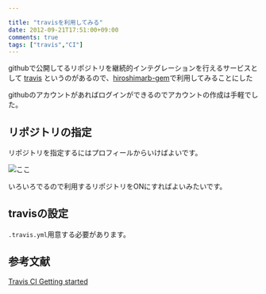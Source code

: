 ```yaml
---

title: "travisを利用してみる"
date: 2012-09-21T17:51:00+09:00
comments: true
tags: ["travis","CI"]
---
```


githubで公開してるリポジトリを継続的インテグレーションを行えるサービスとして [travis](http://travis-ci.org/) というのがあるので、[hiroshimarb-gem](http://travis-ci.org/)で利用してみることにした

githubのアカウントがあればログインができるのでアカウントの作成は手軽でした。

## リポジトリの指定

リポジトリを指定するにはプロフィールからいけばよいです。

![ここ](/images/travis-profile.png)

いろいろでるので利用するリポジトリをONにすればよいみたいです。

## travisの設定

`.travis.yml`用意する必要があります。



## 参考文献

[Travis CI Getting started](http://about.travis-ci.org/docs/user/getting-started/)
